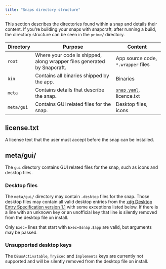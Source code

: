 ```yaml
---
title: "Snaps directory structure"
---
```



This section describes the directories found within a snap and details their content. If you're building your snaps with snapcraft, after running a build, the directory structure can be seen in the `prime/` directory. 

Directory | Purpose | Content
:---- | ---- | ----
`root` | Where your code is shipped, along wrapper files generated by Snapcraft. | App source code, `*.wrapper` files
`bin` | Contains all binaries shipped by the app. | Binaries
`meta` | Contains details that describe the snap. | [`snap.yaml`](/docs/snaps/metadata), licence.txt
`meta/gui` | Contains GUI related files for the snap. | Desktop files, icons

	
## license.txt

A license text that the user must accept before the snap can be installed.


## meta/gui/

The `gui` directory contains GUI related files for the snap, such as icons and desktop files.

### Desktop files

The `meta/gui/` directory may contain `.desktop` files for the snap. Those desktop files may contain all valid desktop entries from the [xdg Desktop Entry Specification version 1.1](https://specifications.freedesktop.org/desktop-entry-spec/1.1/) with some exceptions listed below. If there is a line with an unknown key or an unofficial key that line is silently removed from the desktop file on install.

Only `Exec=` lines that start with `Exec=$snap.$app` are valid, but arguments may be passed.

### Unsupported desktop keys

The `DBusActivatable`, `TryExec` and `Implements` keys are currently not supported and will be silently removed from the desktop file on install.
